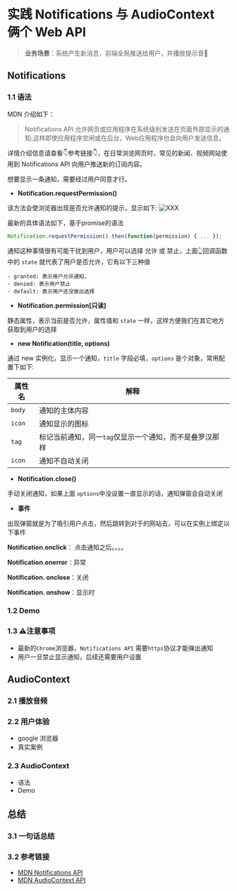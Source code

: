 # 实践 Notifications 与 AudioContext 俩个 Web API

> **业务场景**：系统产生新消息，前端全局推送给用户，并播放提示音🎵

## Notifications
### 1.1 语法
MDN 介绍如下：
> Notifications API 允许网页或应用程序在系统级别发送在页面外部显示的通知;这样即使应用程序空闲或在后台，Web应用程序也会向用户发送信息。

详情介绍信息请查看👇参考链接👇，在日常浏览网页时，常见的新闻、视频网站使用到 Notifications API 向用户推送新的订阅内容。

想要显示一条通知，需要经过用户同意才行。

- **Notification.requestPermission()**

该方法会使浏览器出现是否允许通知的提示，显示如下:
![XXX]()

最新的具体语法如下，基于promise的语法

```JavaScript
Notification.requestPermission().then(function(permission) { ... });
```
通知这种事情很有可能干扰到用户，用户可以选择 允许 或 禁止，上面👆回调函数中的 `state` 就代表了用户是否允许，它有以下三种值

    - granted: 表示用户允许通知，
    - denied: 表示用户禁止
    - default: 表示用户还没做出选择

- **Notification.permission[只读]**

静态属性，表示当前是否允许，属性值和 `state` 一样，这样方便我们在其它地方获取到用户的选择

- **new Notification(title, options)**

通过 new 实例化，显示一个通知，`title` 字段必填，`options` 是个对象，常用配置下如下: 

属性名  | 解释
------------- | -------------
`body`  | 通知的主体内容
`icon`  | 通知显示的图标
`tag `  | 标记当前通知，同一`tag`仅显示一个通知，而不是叠罗汉那样
`icon`  | 通知不自动关闭

-  **Notification.close()**

手动关闭通知，如果上面 `options`中没设置一直显示的话，通知弹窗会自动关闭

-  **事件**

出现弹窗就是为了吸引用户点击，然后跳转到对于的网站去，可以在实例上绑定以下事件

**Notification.onclick**： 点击通知之后。。。。

**Notification.onerror**：异常

**Notification. onclose**：关闭

**Notification. onshow**：显示时

### 1.2 Demo

### 1.3 ⚠️注意事项
- 最新的`Chrome`浏览器，`Notifications API` 需要`https`协议才能弹出通知
- 用户一旦禁止显示通知，后续还需要用户设置

## AudioContext

### 2.1 播放音频

### 2.2 用户体验
- google 浏览器
- 真实案例

### 2.3 AudioContext
- 语法
- Demo

## 总结
### 3.1 一句话总结

### 3.2 参考链接
- [MDN Notifications API](https://developer.mozilla.org/zh-CN/docs/Web/API/notification/Using_Web_Notifications)
- [MDN AudioContext API](https://developer.mozilla.org/en-US/docs/Web/API/AudioContext)
